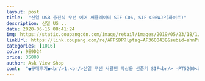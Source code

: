 ```yaml
---
layout: post 
title:  "신일 USB 충전식 무선 에어 써큘레이터 SIF-C06, SIF-C06WJP(화이트)" 
description: 신일 US ..
date: 2020-06-16 08:41:24 
img: https://static.coupangcdn.com/image/retail/images/2019/05/23/18/1/3cc87c02-e5ac-4227-a983-ced6bdc45e77.jpg 
linkUrl: https://link.coupang.com/re/AFFSDP?lptag=AF3600438&subid=ahnPublicAsk&pageKey=227283340&itemId=720114662&vendorItemId=4821919105&traceid=V0-113-d0993ed437b5ef54 
categories: [1016] 
color: 9E9D24 
price: 35000 
author: Ask View Shop 
cont:  "●구매후기●<br/>1.<br/>신일 무선 서큘팬 탁상용 선풍기 SIF<br/> -PT5200<br/>2.<br/>프롬비 윈드스핀 휴대 탁상용 선풍기 FA<br/> -132<br/>♡♡♡♡잘지내보자♡♡♡♡써큘아<br/>가격은 비싸나 신일이라 믿을 수 있다.<br/> 힘도 세고 충전도 잘 되고 빠르고 좋다.<br/> 자동회전 된다고 하지만 불가함.<br/> 상하좌우 조절은 모두 수동.<br/> 소리도 조용한편이나 제가 최종 구매한 제품보다는 약간 큼.<br/> 디자인도 평이하지만 맘에 들음.<br/><br/>가격은 저가라 부담없이 구매가능하다.<br/> 자동으로 좌우회전되며 뒷편에 가죽고리가 있어 편리함.<br/> 소음은 매우 큰편이다.<br/> 그것이 흠이다.<br/> 도서관같이 조용한곳에서는 쓸 수 없다.<br/> 디자인 색상 모두 맘에 들었음.<br/><br/>결국 최종 선택은 이걸로 했지요.<br/><br/>귀엽따 히히 이럼서 애장품될듯 해요<br/>기기 특성인지 뽑기운이 있는 것인지는 모르겠네요.<br/><br/>너무 앙증맞은 서큘레이터 !가로17센치  세로24센치  너비16센치<br/>네번째는 시도하지않았지만 벽에 걸수도 있다는 것.<br/> 근데 시도하지않는게 좋을듯.<br/> 거리가 떨어지면 시원하지않으니 설치하나마나인듯 합니다.<br/><br/>대략 2주 정도 사용했어요.<br/><br/>더위를 많이 타고 땀도 많은 편이라 사무실에서 혼자 쓰려고 구입했습니다.<br/><br/>두번째 자동으로 좌우회전이라는 것.<br/><br/>별 2개 깍은거는<br/>사무실 소음이 더 큰거 같아요.<br/><br/>상하 좌우 움직이는게 너무 마음에 듭니다.<br/><br/>세번째는 수동이지만 상하각이 자유롭게 잘 왔다갔다 움직일수 있다는 것<br/>소리는 들을만해요 소음 적정<br/>소음은 사실 일하면서 키보드 두들기다 보면 거의 잘 못 느낍니다.<br/> 23단 포함<br/>엄청 귀여운 1단 2단 3단 조절 책상앞에 두고쓰기좋음<br/>에어컨 없어도 바람 만족스럽게 잘 나옵니다.<br/> (대략 6070센티 거리에서 상체 기준)<br/>완충 했을 때 충전시키고 있으면 안돌아가거나<br/>이번 여름 무사히 넘길 때까지 고장 안나고 쓰면 가격대비 괜찮은 것 같습니다.<br/><br/>일단 디자인 마음에 들어요.<br/> 아담하고 귀엽고 막 그래요.<br/><br/>일단 소음이 반품시켰던 두 제품보다도 작아서 좋았어요.<br/><br/>제가 탁상용 무선 선풍기를 구매하면서 마음에 드는 것을 찾느라 여러 제품을 받고서 반품처리시키도 했습니다.<br/><br/>좌우 회전기능까지!!!<br/>참고하시라고 제가 구매했다가 반품시켰던 두 제품에 대해서도 간략히 쓸게요<br/>첫구매해본건데 집에 에어콘 스탠드선풍기 있는데  요건 책상용 혹은 잘때 다리부근에만 잘돌아갑니다<br/>충전시키고 있는 상태에서 완충 되어 있으면 안 켜질때가 있습니다.<br/><br/>충전식이라서 해놓고 이동할때 야외에서 굿<br/>크기는 A4 용지 3분의 2 정도 크기.<br/><br/>한손에 딱 들리는 사이즈 신일꺼라 샀는데 상품보고 엄청 쪼그만네<br/>" 
---
```

